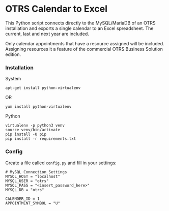 # OTRS Calendar to Excel

This Python script connects directly to the MySQL/MariaDB of an OTRS 
installation and exports a single calendar to an Excel spreadsheet. The
current, last and next year are included.

Only calendar appointments that have a resource assigned will be included. 
Assigning resources it a feature of the commercial OTRS Business Solution 
edition.


### Installation

System

```
apt-get install python-virtualenv
```

OR 

```
yum install python-virtualenv
```

Python

```
virtualenv -p python3 venv
source venv/bin/activate
pip install -U pip
pip install -r requirements.txt
```

### Config

Create a file called `config.py` and fill in your settings:

```
# MySQL Connection Settings
MYSQL_HOST = "localhost"
MYSQL_USER = "otrs"
MYSQL_PASS = "<insert_password_here>"
MYSQL_DB = "otrs"

CALENDER_ID = 1
APPOINTMENT_SYMBOL = "U"
``` 
